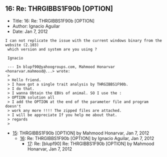 ## 16: Re: THRGIBBS1F90b [OPTION]

- Title: 16: Re: THRGIBBS1F90b [OPTION]
- Author: Ignacio Aguilar
- Date: Jan 7, 2012

```
I can not replicate the issue with the current windows binary from the website (2.103)
 which version and system are you using ?

 Ignacio 

 --- In blupf90@yahoogroups.com, Mahmood Honarvar <honarvar.mahmood@...> wrote:
 >
 > Hello friend.
 > I have got a single trait analysis by THRGIBBS1F90b.
 > I do that.
 > I wanna Obtain the EBVs of animal. SO I use the :
 > OPTION solution all
 > I add the OPTION at the end of the parameter file and program doesn't
 > work any more !!!! The zipped files are attached.
 > I will be appreciate If you help me about that.
 > regards
 > 
```

- [15](0015.md): THRGIBBS1F90b [OPTION] by Mahmood Honarvar, Jan 7, 2012
    - [16](0016.md): Re: THRGIBBS1F90b [OPTION] by Ignacio Aguilar, Jan 7, 2012
        - [17](0017.md): Re: [blupf90] Re: THRGIBBS1F90b [OPTION] by Mahmood Honarvar, Jan 7, 2012
